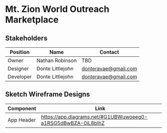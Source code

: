 # Mt. Zion World Outreach Marketplace

## Stakeholders
Position | Name | Contact
---|---|---
Owner | Nathan Robinson | TBD
Designer | Donte Littlejohn | donteravae@gmail.com
Developer | Donte Littlejohn | donteravae@gmail.com

## Sketch Wireframe Designs
Component | Link
--- | ---
App Header | https://app.diagrams.net/#G1UBWuwoeeg0-a1RSG5dBwBZA-0iL8bIhZ